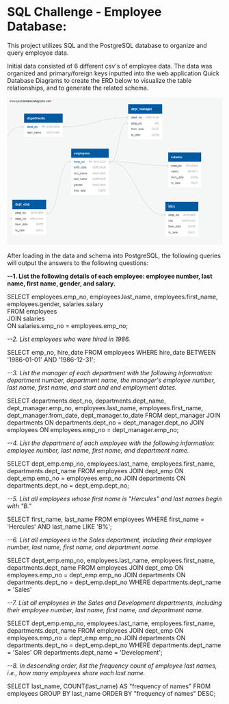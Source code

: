 # SQL Challenge - Employee Database: 

This project utilizes SQL and the PostgreSQL database to organize and query employee data.

Initial data consisted of 6 different csv's of employee data.  The data was organized and primary/foreign keys inputted into the web application Quick Database Diagrams to create the ERD below to visualize the table relationships, and to generate the related schema.

![](images/QuickDBD-ERD.png)

After loading in the data and schema into PostgreSQL, the following queries will output the answers to the following questions:

__--1. List the following details of each employee: employee number, last name, first name, gender, and salary.__   

  SELECT employees.emp_no, employees.last_name, employees.first_name, employees.gender, salaries.salary  
  FROM employees  
  JOIN salaries  
  ON salaries.emp_no = employees.emp_no;


_--2. List employees who were hired in 1986._   

SELECT emp_no, hire_date 
FROM employees 
WHERE hire_date BETWEEN '1986-01-01' AND '1986-12-31';


_--3. List the manager of each department with the following information: department number, department name, the manager's employee number, last name, first name, and start and end employment dates._  

SELECT departments.dept_no, departments.dept_name, dept_manager.emp_no, employees.last_name, employees.first_name, dept_manager.from_date, dept_manager.to_date
FROM dept_manager 
JOIN departments
ON departments.dept_no = dept_manager.dept_no
JOIN employees
ON employees.emp_no = dept_manager.emp_no;


_--4. List the department of each employee with the following information: employee number, last name, first name, and department name._  

SELECT dept_emp.emp_no, employees.last_name, employees.first_name, departments.dept_name
FROM employees
JOIN dept_emp
ON dept_emp.emp_no = employees.emp_no
JOIN departments
ON departments.dept_no = dept_emp.dept_no;


_--5. List all employees whose first name is "Hercules" and last names begin with "B."_  

SELECT first_name, last_name
FROM employees
WHERE first_name = 'Hercules'
AND last_name LIKE 'B%';


_--6. List all employees in the Sales department, including their employee number, last name, first name, and department name._  

SELECT dept_emp.emp_no, employees.last_name, employees.first_name, departments.dept_name
FROM employees
JOIN dept_emp
ON employees.emp_no = dept_emp.emp_no
JOIN departments
ON departments.dept_no = dept_emp.dept_no
WHERE departments.dept_name = 'Sales'


_--7. List all employees in the Sales and Development departments, including their employee number, last name, first name, and department name._  

SELECT dept_emp.emp_no, employees.last_name, employees.first_name, departments.dept_name
FROM employees
JOIN dept_emp
ON employees.emp_no = dept_emp.emp_no
JOIN departments
ON departments.dept_no = dept_emp.dept_no
WHERE departments.dept_name = 'Sales' 
OR departments.dept_name = 'Development';


_--8. In descending order, list the frequency count of employee last names, i.e., how many employees share each last name._  

SELECT last_name, COUNT(last_name) AS "frequency of names"
FROM employees
GROUP BY last_name
ORDER BY "frequency of names" DESC;
